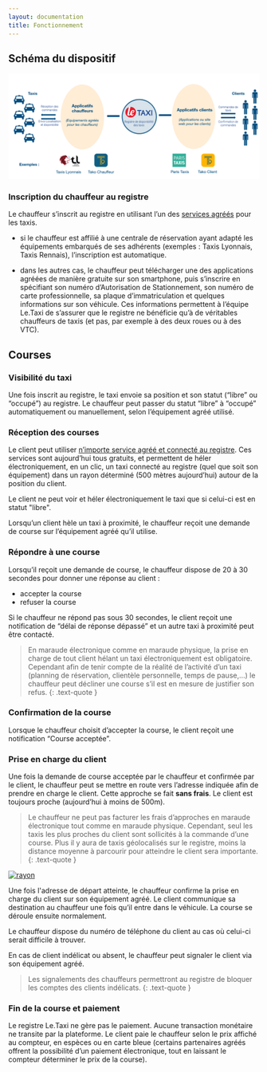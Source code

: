 ```yaml
---
layout: documentation 
title: Fonctionnement
---
```


## Schéma du dispositif

[![Fonctionnement](/assets/images/fonctionnement_letaxi.png)](/assets/images/schema_fonctionnement.png)

### Inscription du chauffeur au registre

Le chauffeur s’inscrit au registre en utilisant l’un des [services agréés](/partners.html ) pour les taxis.
  - si le chauffeur est affilié à une centrale de réservation ayant adapté les équipements embarqués de ses adhérents (exemples : Taxis Lyonnais, Taxis Rennais), l’inscription est automatique.

  - dans les autres cas, le chauffeur peut télécharger une des applications agréées de manière gratuite sur son smartphone, puis s’inscrire en spécifiant son numéro d’Autorisation de Stationnement, son numéro de carte professionnelle, sa plaque d’immatriculation et quelques informations sur son véhicule. Ces informations permettent à l’équipe Le.Taxi de s’assurer que le registre ne bénéficie qu’à de véritables chauffeurs de taxis (et pas, par exemple à des deux roues ou à des VTC).

## Courses

### Visibilité du taxi

Une fois inscrit au registre, le taxi envoie sa position et son statut (“libre” ou “occupé”) au registre. Le chauffeur peut passer du statut “libre” à “occupé” automatiquement ou manuellement, selon l’équipement agréé utilisé.

### Réception des courses

Le client peut utiliser [n’importe service agréé et connecté au registre](/partners.html). Ces services sont aujourd’hui tous gratuits, et permettent de héler électroniquement, en un clic, un taxi connecté au registre (quel que soit son équipement) dans un rayon déterminé (500 mètres aujourd’hui) autour de la position du client.

Le client ne peut voir et héler électroniquement le taxi que si celui-ci est en statut "libre". 

Lorsqu’un client hèle un taxi à proximité, le chauffeur reçoit une demande de course sur l’équipement agréé qu’il utilise.

### Répondre à une course

Lorsqu’il reçoit une demande de course, le chauffeur dispose de 20 à 30 secondes pour donner une réponse au client :
 - accepter la course
 - refuser la course

Si le chauffeur ne répond pas sous 30 secondes, le client reçoit une notification de “délai de réponse dépassé” et un autre taxi à proximité peut être contacté.

> En maraude électronique comme en maraude physique, la prise en charge de tout client hélant un taxi électroniquement est obligatoire.  Cependant afin de tenir compte de la réalité de l’activité d’un taxi (planning de réservation, clientèle personnelle, temps de pause,…) le chauffeur peut décliner une course s’il est en mesure de justifier son refus.
{: .text-quote }

### Confirmation de la course

Lorsque le chauffeur choisit d’accepter la course, le client reçoit une notification “Course acceptée”. 

### Prise en charge du client

Une fois la demande de course acceptée par le chauffeur et confirmée par le client, le chauffeur peut se mettre en route vers l’adresse indiquée afin de prendre en charge le client. Cette approche se fait **sans frais**. Le client est toujours proche (aujourd’hui à moins de 500m).

> Le chauffeur ne peut pas facturer les frais d’approches en maraude électronique tout comme en maraude physique. Cependant, seul les taxis les plus proches du client sont sollicités à la commande d’une course. Plus il y aura de taxis géolocalisés sur le registre, moins la distance moyenne à parcourir pour atteindre le client sera importante.
{: .text-quote }

[![rayon](/assets/images/rayon.jpg)](/assets/images/rayon.jpg)

Une fois l'adresse de départ atteinte, le chauffeur confirme la prise en charge du client sur son équipement agréé. Le client communique sa destination au chauffeur une fois qu’il entre dans le véhicule. La course se déroule ensuite normalement.

Le chauffeur dispose du numéro de téléphone du client au cas où celui-ci serait difficile à trouver. 

En cas de client indélicat ou absent, le chauffeur peut signaler le client via son équipement agréé. 

> Les signalements des chauffeurs permettront au registre de bloquer les comptes des clients indélicats.
{: .text-quote }

### Fin de la course et paiement

Le registre Le.Taxi ne gère pas le paiement. Aucune transaction monétaire ne transite par la plateforme. Le client paie le chauffeur selon le prix affiché au compteur, en espèces ou en carte bleue (certains partenaires agréés offrent la possibilité d’un paiement électronique, tout en laissant le compteur déterminer le prix de la course).
